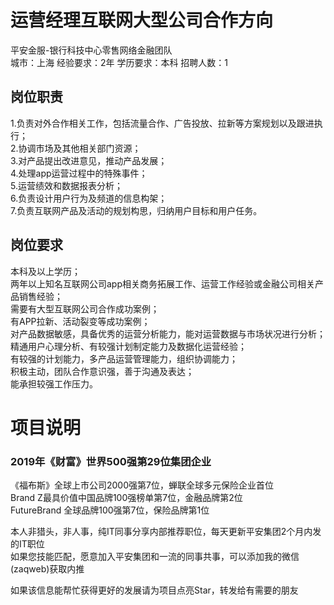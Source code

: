 # 运营经理互联网大型公司合作方向
平安金服-银行科技中心零售网络金融团队  
城市：上海 经验要求：2年 学历要求：本科  招聘人数：1

## 岗位职责
1.负责对外合作相关工作，包括流量合作、广告投放、拉新等方案规划以及跟进执行；   
2.协调市场及其他相关部门资源；   
3.对产品提出改进意见，推动产品发展；   
4.处理app运营过程中的特殊事件；   
5.运营绩效和数据报表分析；   
6.负责设计用户行为及频道的信息构架；   
7.负责互联网产品及活动的规划构思，归纳用户目标和用户任务。

## 岗位要求
本科及以上学历；   
两年以上知名互联网公司app相关商务拓展工作、运营工作经验或金融公司相关产品销售经验；   
需要有大型互联网公司合作成功案例；   
有APP拉新、活动裂变等成功案例；   
对产品数据敏感，具备优秀的运营分析能力，能对运营数据与市场状况进行分析；   
精通用户心理分析、有较强计划制定能力及数据化运营经验；   
有较强的计划能力，多产品运营管理能力，组织协调能力；   
积极主动，团队合作意识强，善于沟通及表达；   
能承担较强工作压力。

# 项目说明

### 2019年《财富》世界500强第29位集团企业
《福布斯》全球上市公司2000强第7位，蝉联全球多元保险企业首位  
Brand Z最具价值中国品牌100强榜单第7位，金融品牌第2位  
FutureBrand 全球品牌100强第7位，保险品牌第1位

本人非猎头，非人事，纯IT同事分享内部推荐职位，每天更新平安集团2个月内发的IT职位  
如果您技能匹配，愿意加入平安集团和一流的同事共事，可以添加我的微信(zaqweb)获取内推 

如果该信息能帮忙获得更好的发展请为项目点亮Star，转发给有需要的朋友




